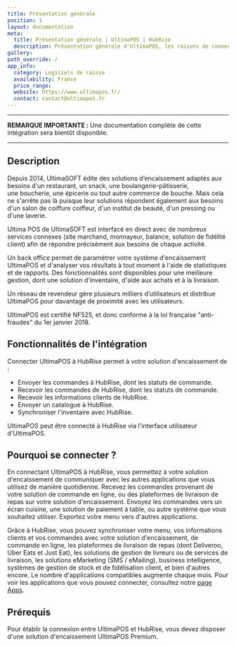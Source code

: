 ```yaml
---
title: Présentation générale
position: 1
layout: documentation
meta:
  title: Présentation générale | UltimaPOS | HubRise
  description: Présentation générale d'UltimaPOS, les raisons de connecter votre caisse UltimaPOS à HubRise et les fonctionnalités de l'intégration avec HubRise.
gallery:
path_override: /
app_info:
  category: Logiciels de caisse
  availability: France
  price_range:
  website: https://www.ultimapos.fr/
  contact: contact@ultimapos.fr
---
```


---

**REMARQUE IMPORTANTE :** Une documentation complète de cette intégration sera bientôt disponible.

---

## Description

Depuis 2014, UltimaSOFT édite des solutions d’encaissement adaptés aux besoins d'un restaurant, un snack, une boulangerie-pâtisserie, une boucherie, une épicerie ou tout autre commerce de bouche. Mais cela ne s'arrête pas là puisque leur solutions répondent également aux besoins d'un salon de coiffure coiffeur, d'un institut de beauté, d'un pressing ou d'une laverie.

Ultima POS de UltimaSOFT est interfacé en direct avec de nombreux services connexes (site marchand, monnayeur, balance, solution de fidélité client) afin de répondre précisément aux besoins de chaque activité.

Un back office permet de paramétrer votre système d'encaissement UltimaPOS et d'analyser vos résultats à tout moment à l'aide de statistiques et de rapports. Des fonctionnalités sont disponibles pour une meilleure gestion, dont une solution d'inventaire, d'aide aux achats et à la livraison. 

Un réseau de revendeur gère plusieurs milliers d’utilisateurs et distribue UltimaPOS pour davantage de proximité avec les utilisateurs.

UltimaPOS est certifié NF525, et donc conforme à la loi française "anti-fraudes" du 1er janvier 2018.

## Fonctionnalités de l'intégration

Connecter UltimaPOS à HubRise permet à votre solution d'encaissement de :

- Envoyer les commandes à HubRise, dont les statuts de commande.
- Recevoir les commandes de HubRise, dont les statuts de commande.
- Recevoir les informations clients de HubRise.
- Envoyer un catalogue à HubRise.
- Synchroniser l'inventaire avec HubRise.

UltimaPOS peut être connecté à HubRise via l'interface utilisateur d'UltimaPOS.

## Pourquoi se connecter ?

En connectant UltimaPOS à HubRise, vous permettez à votre solution d'encaissement de communiquer avec les autres applications que vous utilisez de manière quotidienne. Recevez les commandes provenant de votre solution de commande en ligne, ou des plateformes de livraison de repas sur votre solution d'encaissement. Envoyez les commandes vers un écran cuisine, une solution de paiement à table, ou autre système que vous souhaitez utiliser. Exportez votre menu vers d'autres applications.

Grâce à HubRise, vous pouvez synchroniser votre menu, vos informations clients et vos commandes avec votre solution d'encaissement, de commande en ligne, les plateformes de livraison de repas (dont Deliveroo, Uber Eats et Just Eat), les solutions de gestion de livreurs ou de services de livraison, les solutions eMarketing (SMS / eMailing), business intelligence, systèmes de gestion de stock et de fidélisation client, et bien d'autres encore. Le nombre d'applications compatibles augmente chaque mois. Pour voir les applications que vous pouvez connecter, consultez notre [page Apps](/apps).

## Prérequis

Pour établir la connexion entre UltimaPOS et HubRise, vous devez disposer d'une solution d'encaissement UltimaPOS Premium.
